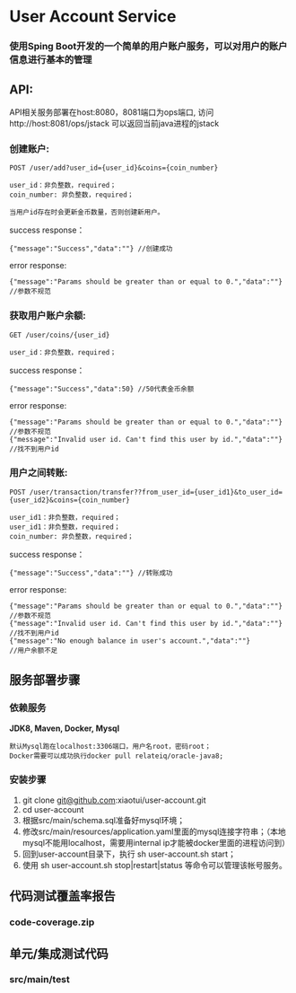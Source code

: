 # User Account Service

### 使用Sping Boot开发的一个简单的用户账户服务，可以对用户的账户信息进行基本的管理

## API:

API相关服务部署在host:8080，8081端口为ops端口, 访问 http://host:8081/ops/jstack 可以返回当前java进程的jstack

### 创建账户: 
	POST /user/add?user_id={user_id}&coins={coin_number}
	
	user_id：非负整数，required；
	coin_number: 非负整数，required；
	
	当用户id存在时会更新金币数量，否则创建新用户。
	
success response：
	
	{"message":"Success","data":""}	//创建成功
	
error response: 

	{"message":"Params should be greater than or equal to 0.","data":""}  //参数不规范

	
### 获取用户账户余额: 	
	GET /user/coins/{user_id}
	
	user_id：非负整数，required；
	
success response：
	
	{"message":"Success","data":50}	//50代表金币余额	
error response: 

	{"message":"Params should be greater than or equal to 0.","data":""}  //参数不规范
	{"message":"Invalid user id. Can't find this user by id.","data":""}  //找不到用户id		

### 用户之间转账: 	
	POST /user/transaction/transfer??from_user_id={user_id1}&to_user_id={user_id2}&coins={coin_number}
	
	user_id1：非负整数，required；
	user_id1：非负整数，required；
	coin_number: 非负整数，required；
	
success response：
	
	{"message":"Success","data":""}	//转账成功
	
error response: 

	{"message":"Params should be greater than or equal to 0.","data":""}  //参数不规范
	{"message":"Invalid user id. Can't find this user by id.","data":""}  //找不到用户id
	{"message":"No enough balance in user's account.","data":""}          //用户余额不足



## 服务部署步骤

### 依赖服务
**JDK8, Maven, Docker, Mysql**

	默认Mysql跑在localhost:3306端口，用户名root，密码root；
	Docker需要可以成功执行docker pull relateiq/oracle-java8;
	

### 安装步骤
1. git clone git@github.com:xiaotui/user-account.git
2. cd user-account
3. 根据src/main/schema.sql准备好mysql环境；
4. 修改src/main/resources/application.yaml里面的mysql连接字符串；（本地mysql不能用localhost，需要用internal ip才能被docker里面的进程访问到） 
5. 回到user-account目录下，执行 sh user-account.sh start；
6. 使用 sh user-account.sh stop|restart|status 等命令可以管理该帐号服务。


## 代码测试覆盖率报告
### code-coverage.zip


## 单元/集成测试代码
### src/main/test
